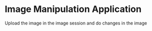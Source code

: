# Image Manipulation Application
 Upload the image in the image session and do changes in the image
